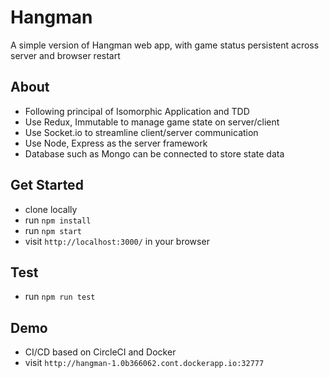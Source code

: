 # Hangman

A simple version of Hangman web app, with game status persistent across server and browser restart

## About

 * Following principal of Isomorphic Application and TDD
 * Use Redux, Immutable to manage game state on server/client
 * Use Socket.io to streamline client/server communication
 * Use Node, Express as the server framework
 * Database such as Mongo can be connected to store state data

## Get Started

 * clone locally
 * run `npm install`
 * run `npm start`
 * visit `http://localhost:3000/` in your browser

## Test

 * run `npm run test`

## Demo

 * CI/CD based on CircleCI and Docker
 * visit `http://hangman-1.0b366062.cont.dockerapp.io:32777`
